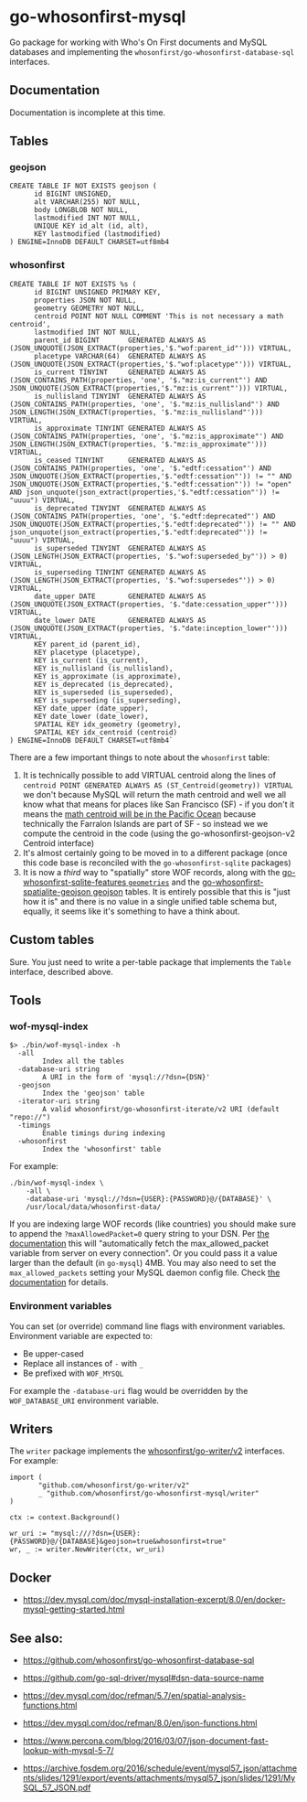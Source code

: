 # go-whosonfirst-mysql

Go package for working with Who's On First documents and MySQL databases and implementing the `whosonfirst/go-whosonfirst-database-sql` interfaces.

## Documentation

Documentation is incomplete at this time.

## Tables

### geojson

```
CREATE TABLE IF NOT EXISTS geojson (
      id BIGINT UNSIGNED,
      alt VARCHAR(255) NOT NULL,
      body LONGBLOB NOT NULL,
      lastmodified INT NOT NULL,
      UNIQUE KEY id_alt (id, alt),
      KEY lastmodified (lastmodified)
) ENGINE=InnoDB DEFAULT CHARSET=utf8mb4
```

### whosonfirst

```
CREATE TABLE IF NOT EXISTS %s (
      id BIGINT UNSIGNED PRIMARY KEY,
      properties JSON NOT NULL,
      geometry GEOMETRY NOT NULL,
      centroid POINT NOT NULL COMMENT 'This is not necessary a math centroid',
      lastmodified INT NOT NULL,
      parent_id BIGINT       GENERATED ALWAYS AS (JSON_UNQUOTE(JSON_EXTRACT(properties,'$."wof:parent_id"'))) VIRTUAL,
      placetype VARCHAR(64)  GENERATED ALWAYS AS (JSON_UNQUOTE(JSON_EXTRACT(properties,'$."wof:placetype"'))) VIRTUAL,
      is_current TINYINT     GENERATED ALWAYS AS (JSON_CONTAINS_PATH(properties, 'one', '$."mz:is_current"') AND JSON_UNQUOTE(JSON_EXTRACT(properties,'$."mz:is_current"'))) VIRTUAL,
      is_nullisland TINYINT  GENERATED ALWAYS AS (JSON_CONTAINS_PATH(properties, 'one', '$."mz:is_nullisland"') AND JSON_LENGTH(JSON_EXTRACT(properties, '$."mz:is_nullisland"'))) VIRTUAL,
      is_approximate TINYINT GENERATED ALWAYS AS (JSON_CONTAINS_PATH(properties, 'one', '$."mz:is_approximate"') AND JSON_LENGTH(JSON_EXTRACT(properties, '$."mz:is_approximate"'))) VIRTUAL,
      is_ceased TINYINT      GENERATED ALWAYS AS (JSON_CONTAINS_PATH(properties, 'one', '$."edtf:cessation"') AND JSON_UNQUOTE(JSON_EXTRACT(properties,'$."edtf:cessation"')) != "" AND JSON_UNQUOTE(JSON_EXTRACT(properties,'$."edtf:cessation"')) != "open" AND json_unquote(json_extract(properties,'$."edtf:cessation"')) != "uuuu") VIRTUAL,
      is_deprecated TINYINT  GENERATED ALWAYS AS (JSON_CONTAINS_PATH(properties, 'one', '$."edtf:deprecated"') AND JSON_UNQUOTE(JSON_EXTRACT(properties,'$."edtf:deprecated"')) != "" AND json_unquote(json_extract(properties,'$."edtf:deprecated"')) != "uuuu") VIRTUAL,
      is_superseded TINYINT  GENERATED ALWAYS AS (JSON_LENGTH(JSON_EXTRACT(properties, '$."wof:superseded_by"')) > 0) VIRTUAL,
      is_superseding TINYINT GENERATED ALWAYS AS (JSON_LENGTH(JSON_EXTRACT(properties, '$."wof:supersedes"')) > 0) VIRTUAL,
      date_upper DATE	     GENERATED ALWAYS AS (JSON_UNQUOTE(JSON_EXTRACT(properties, '$."date:cessation_upper"'))) VIRTUAL,
      date_lower DATE	     GENERATED ALWAYS AS (JSON_UNQUOTE(JSON_EXTRACT(properties, '$."date:inception_lower"'))) VIRTUAL,
      KEY parent_id (parent_id),
      KEY placetype (placetype),
      KEY is_current (is_current),
      KEY is_nullisland (is_nullisland),
      KEY is_approximate (is_approximate),
      KEY is_deprecated (is_deprecated),
      KEY is_superseded (is_superseded),
      KEY is_superseding (is_superseding),
      KEY date_upper (date_upper),
      KEY date_lower (date_lower),
      SPATIAL KEY idx_geometry (geometry),
      SPATIAL KEY idx_centroid (centroid)
) ENGINE=InnoDB DEFAULT CHARSET=utf8mb4`
```

There are a few important things to note about the `whosonfirst` table:

1. It is technically possible to add VIRTUAL centroid along the lines of `centroid POINT GENERATED ALWAYS AS (ST_Centroid(geometry)) VIRTUAL` we don't because MySQL will return the math centroid and well we all know what that means for places like San Francisco (SF) - if you don't it means the [math centroid will be in the Pacific Ocean](https://spelunker.whosonfirst.org/id/85922583/) because technically the Farralon Islands are part of SF - so instead we we compute the centroid in the code (using the go-whosonfirst-geojson-v2 Centroid interface)
2. It's almost certainly going to be moved in to a different package (once this code base is reconciled with the `go-whosonfirst-sqlite` packages)
3. It is now a _third_ way to "spatially" store WOF records, along with the [go-whosonfirst-sqlite-features `geometries`](https://github.com/whosonfirst/go-whosonfirst-sqlite-features#geometries) and the [go-whosonfirst-spatialite-geojson geojson](https://github.com/whosonfirst/go-whosonfirst-spatialite-geojson#geojson) tables. It is entirely possible that this is "just how it is" and there is no value in a single unified table schema but, equally, it seems like it's something to have a think about.

## Custom tables

Sure. You just need to write a per-table package that implements the `Table` interface, described above.

## Tools

### wof-mysql-index 

```
$> ./bin/wof-mysql-index -h
  -all
    	Index all the tables
  -database-uri string
    	A URI in the form of 'mysql://?dsn={DSN}'
  -geojson
    	Index the 'geojson' table
  -iterator-uri string
    	A valid whosonfirst/go-whosonfirst-iterate/v2 URI (default "repo://")
  -timings
    	Enable timings during indexing
  -whosonfirst
    	Index the 'whosonfirst' table
```

For example:

```
./bin/wof-mysql-index \
	-all \
	-database-uri 'mysql://?dsn={USER}:{PASSWORD}@/{DATABASE}' \
	/usr/local/data/whosonfirst-data/
```

If you are indexing large WOF records (like countries) you should make sure to append the `?maxAllowedPacket=0` query string to your DSN. Per [the documentation](https://github.com/go-sql-driver/mysql#maxallowedpacket) this will "automatically fetch the max_allowed_packet variable from server on every connection". Or you could pass it a value larger than the default (in `go-mysql`) 4MB. You may also need to set the `max_allowed_packets` setting your MySQL daemon config file. Check [the documentation](https://dev.mysql.com/doc/refman/8.0/en/packet-too-large.html) for details.

### Environment variables

You can set (or override) command line flags with environment variables. Environment variable are expected to:

* Be upper-cased
* Replace all instances of `-` with `_`
* Be prefixed with `WOF_MYSQL`

For example the `-database-uri` flag would be overridden by the `WOF_DATABASE_URI` environment variable.

## Writers

The `writer` package implements the [whosonfirst/go-writer/v2](https://github.com/whosonfirst/go-writer) interfaces. For example:

```
import (
       "github.com/whosonfirst/go-writer/v2"
       _ "github.com/whosonfirst/go-whosonfirst-mysql/writer"
)

ctx := context.Background()

wr_uri := "mysql:///?dsn={USER}:{PASSWORD}@/{DATABASE}&geojson=true&whosonfirst=true"
wr, _ := writer.NewWriter(ctx, wr_uri)
```

## Docker

* https://dev.mysql.com/doc/mysql-installation-excerpt/8.0/en/docker-mysql-getting-started.html

## See also:

* https://github.com/whosonfirst/go-whosonfirst-database-sql
* https://github.com/go-sql-driver/mysql#dsn-data-source-name

* https://dev.mysql.com/doc/refman/5.7/en/spatial-analysis-functions.html
* https://dev.mysql.com/doc/refman/8.0/en/json-functions.html
* https://www.percona.com/blog/2016/03/07/json-document-fast-lookup-with-mysql-5-7/
* https://archive.fosdem.org/2016/schedule/event/mysql57_json/attachments/slides/1291/export/events/attachments/mysql57_json/slides/1291/MySQL_57_JSON.pdf
